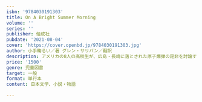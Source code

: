 ```yaml
---
isbn: '9784030191303'
title: On A Bright Summer Morning
volume: ''
series: ''
publisher: 偕成社
pubdate: '2021-08-04'
cover: 'https://cover.openbd.jp/9784030191303.jpg'
author: 小手鞠るい／著 グレン・サリバン／翻訳
description: アメリカの8人の高校生が、広島・長崎に落とされた原子爆弾の是非を討論する。日本国内で高い評価を得た作品の英文版。
price: '1500'
genre: 児童図書
target: 一般
format: 単行本
content: 日本文学、小説・物語

---
```

